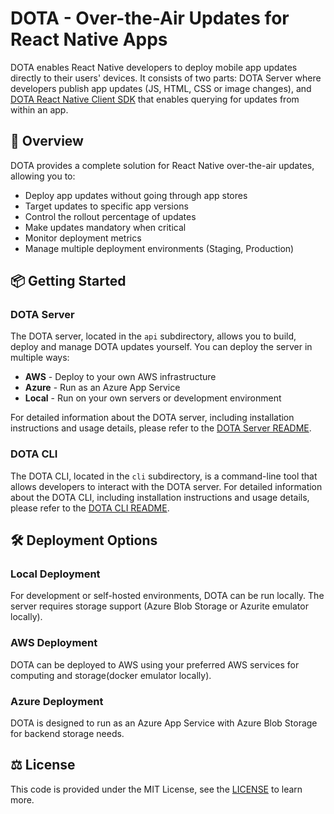 # DOTA - Over-the-Air Updates for React Native Apps

DOTA enables React Native developers to deploy mobile app updates directly to their users' devices. It consists of two parts: DOTA Server where developers publish app updates (JS, HTML, CSS or image changes), and [DOTA React Native Client SDK](https://github.com/microsoft/react-native-code-push) that enables querying for updates from within an app.

## 🚀 Overview

DOTA provides a complete solution for React Native over-the-air updates, allowing you to:

- Deploy app updates without going through app stores
- Target updates to specific app versions
- Control the rollout percentage of updates
- Make updates mandatory when critical
- Monitor deployment metrics
- Manage multiple deployment environments (Staging, Production)

## 📦 Getting Started

### DOTA Server

The DOTA server, located in the `api` subdirectory, allows you to build, deploy and manage DOTA updates yourself. You can deploy the server in multiple ways:

- **AWS** - Deploy to your own AWS infrastructure
- **Azure** - Run as an Azure App Service
- **Local** - Run on your own servers or development environment

For detailed information about the DOTA server, including installation instructions and usage details, please refer to the [DOTA Server README](./api/README.md).

### DOTA CLI

The DOTA CLI, located in the `cli` subdirectory, is a command-line tool that allows developers to interact with the DOTA server. For detailed information about the DOTA CLI, including installation instructions and usage details, please refer to the [DOTA CLI README](./cli/README.md).

## 🛠️ Deployment Options

### Local Deployment

For development or self-hosted environments, DOTA can be run locally. The server requires storage support (Azure Blob Storage or Azurite emulator locally).

### AWS Deployment

DOTA can be deployed to AWS using your preferred AWS services for computing and storage(docker emulator locally).

### Azure Deployment

DOTA is designed to run as an Azure App Service with Azure Blob Storage for backend storage needs.

## ⚖️ License

This code is provided under the MIT License, see the [LICENSE](./LICENSE) to learn more.
